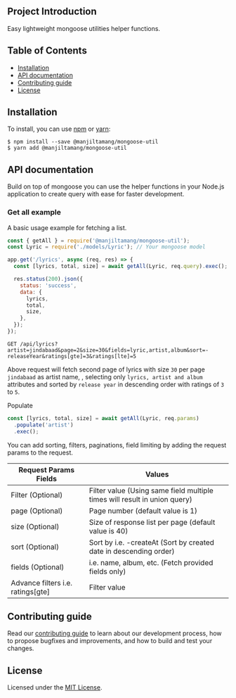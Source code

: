 ## Project Introduction

Easy lightweight mongoose utilities helper functions.

## Table of Contents

- [Installation](#installation)
- [API documentation](#api-documentation)
- [Contributing guide](#contributing-guide)
- [License](#license)

## Installation

To install, you can use [npm](https://npmjs.org/) or [yarn](https://yarnpkg.com):

    $ npm install --save @manjiltamang/mongoose-util
    $ yarn add @manjiltamang/mongoose-util

## API documentation

Build on top of mongoose you can use the helper functions in your Node.js application to create query with ease for faster development.

### Get all example

A basic usage example for fetching a list.

```javascript
const { getAll } = require('@manjiltamang/mongoose-util');
const Lyric = require('./models/Lyric'); // Your mongoose model

app.get('/lyrics', async (req, res) => {
  const [lyrics, total, size] = await getAll(Lyric, req.query).exec();

  res.status(200).json({
    status: 'success',
    data: {
      lyrics,
      total,
      size,
    },
  });
});
```

```
GET /api/lyrics?artist=jindabaad&page=2&size=30&fields=lyric,artist,album&sort=-releaseYear&ratings[gte]=3&ratings[lte]=5
```

Above request will fetch second page of lyrics with size `30` per page `jindabaad` as artist name, , selecting only `lyrics, artist and album` attributes and sorted by `release year` in descending order with ratings of `3` to `5`.

Populate

```javascript
const [lyrics, total, size] = await getAll(Lyric, req.params)
  .populate('artist')
  .exec();
```

You can add sorting, filters, paginations, field limiting by adding the request params to the request.

| Request Params Fields             | Values                                                                    |
| --------------------------------- | ------------------------------------------------------------------------- |
| Filter (Optional)                 | Filter value (Using same field multiple times will result in union query) |
| page (Optional)                   | Page number (default value is 1)                                          |
| size (Optional)                   | Size of response list per page (default value is 40)                      |
| sort (Optional)                   | Sort by i.e. -createAt (Sort by created date in descending order)         |
| fields (Optional)                 | i.e. name, album, etc. (Fetch provided fields only)                       |
| Advance filters i.e. ratings[gte] | Filter value                                                              |

## Contributing guide

Read our [contributing guide](./CONTRIBUTING.md) to learn about our development process, how to propose bugfixes and improvements, and how to build and test your changes.

## License

Licensed under the [MIT License](./LICENSE).
